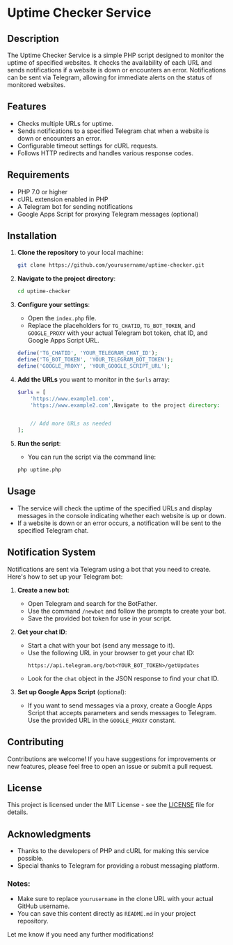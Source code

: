 # Uptime Checker Service

## Description

The Uptime Checker Service is a simple PHP script designed to monitor the uptime of specified websites. It checks the availability of each URL and sends notifications if a website is down or encounters an error. Notifications can be sent via Telegram, allowing for immediate alerts on the status of monitored websites.

## Features

- Checks multiple URLs for uptime.
- Sends notifications to a specified Telegram chat when a website is down or encounters an error.
- Configurable timeout settings for cURL requests.
- Follows HTTP redirects and handles various response codes.

## Requirements

- PHP 7.0 or higher
- cURL extension enabled in PHP
- A Telegram bot for sending notifications
- Google Apps Script for proxying Telegram messages (optional)

## Installation

1. **Clone the repository** to your local machine:
   ```bash
   git clone https://github.com/yourusername/uptime-checker.git
   ```

2. **Navigate to the project directory**:
   ```bash
   cd uptime-checker
   ```

3. **Configure your settings**:
   - Open the `index.php` file.
   - Replace the placeholders for `TG_CHATID`, `TG_BOT_TOKEN`, and `GOOGLE_PROXY` with your actual Telegram bot token, chat ID, and Google Apps Script URL.

   ```php
   define('TG_CHATID', 'YOUR_TELEGRAM_CHAT_ID');
   define('TG_BOT_TOKEN', 'YOUR_TELEGRAM_BOT_TOKEN');
   define('GOOGLE_PROXY', 'YOUR_GOOGLE_SCRIPT_URL');
   ```

4. **Add the URLs** you want to monitor in the `$urls` array:
   ```php
   $urls = [
       'https://www.example1.com',
       'https://www.example2.com',Navigate to the project directory:


       // Add more URLs as needed
   ];
   ```

5. **Run the script**:
   - You can run the script via the command line:
   ```bash
   php uptime.php
   ```

## Usage

- The service will check the uptime of the specified URLs and display messages in the console indicating whether each website is up or down.
- If a website is down or an error occurs, a notification will be sent to the specified Telegram chat.

## Notification System

Notifications are sent via Telegram using a bot that you need to create. Here's how to set up your Telegram bot:

1. **Create a new bot**:
   - Open Telegram and search for the BotFather.
   - Use the command `/newbot` and follow the prompts to create your bot.
   - Save the provided bot token for use in your script.

2. **Get your chat ID**:
   - Start a chat with your bot (send any message to it).
   - Use the following URL in your browser to get your chat ID:
     ```
     https://api.telegram.org/bot<YOUR_BOT_TOKEN>/getUpdates
     ```
   - Look for the `chat` object in the JSON response to find your chat ID.

3. **Set up Google Apps Script** (optional):
   - If you want to send messages via a proxy, create a Google Apps Script that accepts parameters and sends messages to Telegram. Use the provided URL in the `GOOGLE_PROXY` constant.

## Contributing

Contributions are welcome! If you have suggestions for improvements or new features, please feel free to open an issue or submit a pull request.

## License

This project is licensed under the MIT License - see the [LICENSE](LICENSE) file for details.

## Acknowledgments

- Thanks to the developers of PHP and cURL for making this service possible.
- Special thanks to Telegram for providing a robust messaging platform.


### Notes:
- Make sure to replace `yourusername` in the clone URL with your actual GitHub username.
- You can save this content directly as `README.md` in your project repository. 

Let me know if you need any further modifications!